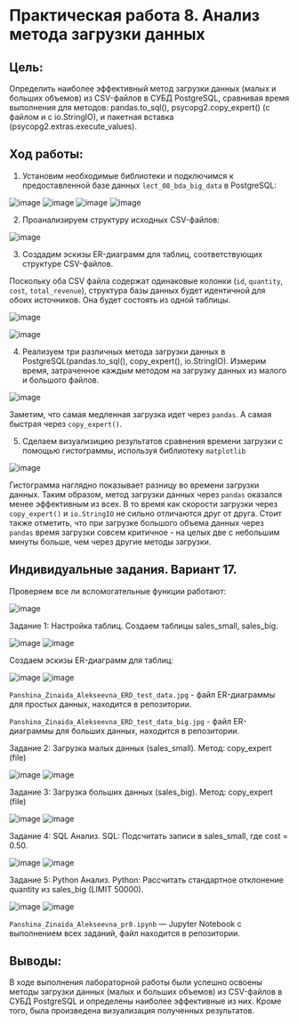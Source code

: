 # Практическая работа 8. Анализ метода загрузки данных

## Цель:
Определить наиболее эффективный метод загрузки данных (малых и больших объемов) из CSV-файлов в СУБД PostgreSQL, сравнивая время выполнения для методов: pandas.to_sql(), psycopg2.copy_expert() (с файлом и с io.StringIO), и пакетная вставка (psycopg2.extras.execute_values).

## Ход работы:
1. Установим необходимые библиотеки и подключимся к предоставленной базе данных `lect_08_bda_big_data` в PostgreSQL:

![image](https://github.com/user-attachments/assets/25daa6ff-7371-45c7-8b84-14ad388d36b1)
![image](https://github.com/user-attachments/assets/d751179b-ec83-40d3-a787-3d9aa6a95aea)
![image](https://github.com/user-attachments/assets/e279e3da-1f98-44e9-9ac3-2e3f29bf2e8b)
![image](https://github.com/user-attachments/assets/47a9b79c-96fa-4be0-bff7-d97b14d5a999)

2. Проанализируем структуру исходных CSV-файлов:

![image](https://github.com/user-attachments/assets/bb0cb3f4-83dc-43bd-b49b-6f470c22137f)

3. Создадим эскизы ER-диаграмм для таблиц, соответствующих структуре CSV-файлов. 

Поскольку оба CSV файла содержат одинаковые колонки (`id`, `quantity`, `cost`, `total_revenue`), структура базы данных будет идентичной для обоих источников. Она будет состоять из одной таблицы.

![image](https://github.com/user-attachments/assets/2a6338d8-0d13-49d7-8646-ec184ba18d9b)

![image](https://github.com/user-attachments/assets/6b775f08-ff0e-4e10-8d81-538a3954e5e4)

4. Реализуем три различных метода загрузки данных в PostgreSQL(pandas.to_sql(), copy_expert(), io.StringIO). Измерим время, затраченное каждым методом на загрузку данных из малого и большого файлов.

![image](https://github.com/user-attachments/assets/ecd81426-2c8e-403a-a147-1c374abf12f1)

Заметим, что самая медленная загрузка идет через `pandas`. А самая быстрая через `copy_expert()`.

5. Сделаем визуализицию результатов сравнения времени загрузки с помощью гистограммы, используя библиотеку `matplotlib`

![image](https://github.com/user-attachments/assets/6fe8aed4-3ca9-4380-b360-f69b41430d4c)

Гистограмма наглядно показывает разницу во времени загрузки данных. Таким образом, метод загрузки данных через `pandas` оказался менее эффективным из всех. В то время как скорости загрузки через `copy_expert()` и `io.StringIO` не сильно отличаются друг от друга. Стоит также отметить, что при загрузке большого объема данных через `pandas` время загрузки совсем критичное - на целых две с небольшим минуты больше, чем через другие методы загрузки. 

## Индивидуальные задания. Вариант 17.

Проверяем все ли вспомогательные функции работают:

![image](https://github.com/user-attachments/assets/ac23d4e2-204e-4198-a80d-b61c789d3063)

Задание 1: Настройка таблиц. Создаем таблицы sales_small, sales_big.

![image](https://github.com/user-attachments/assets/330ef051-8f71-4525-8350-79e902aca869)
![image](https://github.com/user-attachments/assets/6fb1d626-dcda-4dbc-a7fc-6e827466f4ff)

Создаем эскизы ER-диаграмм для таблиц:

![image](https://github.com/user-attachments/assets/a3b0e054-503a-48c7-90a7-751f3c9379f6)
![image](https://github.com/user-attachments/assets/1c0b9245-d3cd-4eab-9eb8-dd23cc8c21d5)

`Panshina_Zinaida_Alekseevna_ERD_test_data.jpg` - файл ER-диаграммы для простых данных, находится в репозитории.

`Panshina_Zinaida_Alekseevna_ERD_test_data_big.jpg` - файл ER-диаграммы для больших данных, находится в репозитории.

Задание 2: Загрузка малых данных (sales_small). Метод: copy_expert (file)

![image](https://github.com/user-attachments/assets/32b2abea-9b5a-4da2-8f74-18123112e510)
![image](https://github.com/user-attachments/assets/cb767981-8cee-40a7-b849-566a0c1162f2)

Задание 3: Загрузка больших данных (sales_big). Метод: copy_expert (file)

![image](https://github.com/user-attachments/assets/9f722424-726a-41e2-925f-35e748054f6c)
![image](https://github.com/user-attachments/assets/5096289c-7923-4752-8c4c-2f11cf748b3c)

Задание 4: SQL Анализ. SQL: Подсчитать записи в sales_small, где cost = 0.50.

![image](https://github.com/user-attachments/assets/dfe786b8-4488-4a77-b1e9-fe00f3796c84)
![image](https://github.com/user-attachments/assets/cd0f0c1b-cef7-4421-8e4b-276aa2706caf)

Задание 5: Python Анализ. Python: Рассчитать стандартное отклонение quantity из sales_big (LIMIT 50000).

![image](https://github.com/user-attachments/assets/516cc268-2a8e-4dab-9b7f-6d5880244559)
![image](https://github.com/user-attachments/assets/97d6979b-c71a-407a-b66f-5178b53565d8)

`Panshina_Zinaida_Alekseevna_pr8.ipynb` — Jupyter Notebook с выполнением всех заданий, файл находится в репозитории.

## Выводы:
В ходе выполнения лабораторной работы были успешно освоены методы загрузки данных (малых и больших объемов) из CSV-файлов в СУБД PostgreSQL и определены наиболее эффективные из них. Кроме того, была произведена визуализация полученных результатов.
